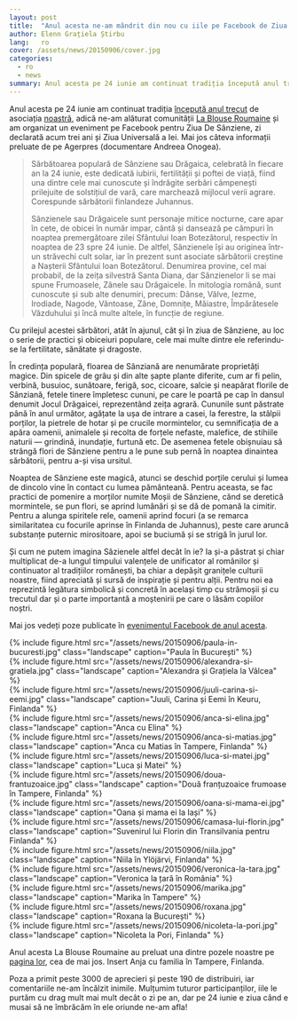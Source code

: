 ```yaml
---
layout: post
title:  "Anul acesta ne-am mândrit din nou cu iile pe Facebook de Ziua Universală a Iei"
author: Elenn Grațiela Știrbu
lang:   ro
cover: /assets/news/20150906/cover.jpg
categories:
  - ro
  - news
summary: Anul acesta pe 24 iunie am continuat tradiția începută anul trecut de asociația noastră, adică ne-am alăturat comunității La Blouse Roumaine și am organizat un eveniment pe Facebook pentru Ziua De Sânziene.
---
```


Anul acesta pe 24 iunie am continuat tradiția [începută anul trecut](https://www.facebook.com/events/1423667577910658/) de asociația [noastră](http://www.suomi-romania.fi/ro/news/2014/08/22/ziua-internationala-a-iei.html), adică ne-am alăturat comunității [La Blouse Roumaine](https://www.facebook.com/LaBlouseRoumaine10?fref=ts) și am organizat un eveniment pe Facebook pentru Ziua De Sânziene, zi declarată acum trei ani și Ziua Universală a Iei. Mai jos câteva informații preluate de pe Agerpres (documentare Andreea Onogea).

> Sărbătoarea populară de Sânziene sau Drăgaica, celebrată în fiecare an la 24 iunie, este dedicată iubirii, fertilității și poftei de viață, fiind una dintre cele mai cunoscute și îndrăgite serbări câmpenești prilejuite de solstițiul de vară, care marchează mijlocul verii agrare. Corespunde sărbătorii finlandeze Juhannus.  
>  
> Sânzienele sau Drăgaicele sunt personaje mitice nocturne, care apar în cete, de obicei în număr impar, cântă și dansează pe câmpuri în noaptea premergătoare zilei Sfântului Ioan Botezătorul, respectiv în noaptea de 23 spre 24 iunie. De altfel, Sânzienele își au originea într-un străvechi cult solar, iar în prezent sunt asociate sărbătorii creștine a Nașterii Sfântului Ioan Botezătorul. Denumirea provine, cel mai probabil, de la zeița silvestră Santa Diana, dar Sânzienelor li se mai spune Frumoasele, Zânele sau Drăgaicele. În mitologia română, sunt cunoscute și sub alte denumiri, precum: Dânse, Vâlve, Iezme, Irodiade, Nagode, Vântoase, Zâne, Domnițe, Măiastre, Împărătesele Văzduhului și încă multe altele, în funcție de regiune. 

Cu prilejul acestei sărbători, atât în ajunul, cât și în ziua de Sânziene, au loc o serie de practici și obiceiuri populare, cele mai multe dintre ele referindu-se la fertilitate, sănătate și dragoste.

În credința populară, floarea de Sânziană are nenumărate proprietăți magice. Din spicele de grâu și din alte șapte plante diferite, cum ar fi pelin, verbină, busuioc, sunătoare, ferigă, soc, cicoare, salcie și neapărat florile de Sânziană, fetele tinere împletesc cununi, pe care le poartă pe cap în dansul denumit Jocul Drăgaicei, reprezentând zeița agrară. Cununile sunt păstrate până în anul următor, agățate la ușa de intrare a casei, la ferestre, la stâlpii porților, la pietrele de hotar și pe crucile mormintelor, cu semnificația de a apăra oamenii, animalele și recolta de forțele nefaste, malefice, de stihiile naturii — grindină, inundație, furtună etc. De asemenea fetele obișnuiau să strângă flori de Sânziene pentru a le pune sub pernă în noaptea dinaintea sărbătorii, pentru a-și visa ursitul.

Noaptea de Sânziene este magică, atunci se deschid porțile cerului și lumea de dincolo vine în contact cu lumea pământeană. Pentru aceasta, se fac practici de pomenire a morților numite Moșii de Sânziene, când se deretică mormintele, se pun flori, se aprind lumânări și se dă de pomană la cimitir. Pentru a alunga spiritele rele, oamenii aprind focuri (a se remarca similaritatea cu focurile aprinse în Finlanda de Juhannus), peste care aruncă substanțe puternic mirositoare, apoi se buciumă și se strigă în jurul lor. 

Și cum ne putem imagina Sâzienele altfel decât în ie? Ia și-a păstrat și chiar multiplicat de-a lungul timpului valențele de unificator al românilor și continuator al tradițiilor românești, ba chiar a depășit granițele culturii noastre, fiind apreciată și sursă de inspirație și pentru alții. Pentru noi ea reprezintă legătura simbolică și concretă în același timp cu strămoșii și cu trecutul dar și o parte importantă a moștenirii pe care o lăsăm copiilor noștri. 

Mai jos vedeți poze publicate în [evenimentul Facebook de anul acesta](https://www.facebook.com/events/1606805792927086/). 

<div class="row">
  <div class="col-md-4">
    {% include figure.html src="/assets/news/20150906/paula-in-bucuresti.jpg" class="landscape" caption="Paula în București" %}
  </div>
  <div class="col-md-4">
    {% include figure.html src="/assets/news/20150906/alexandra-si-gratiela.jpg" class="landscape" caption="Alexandra și Grațiela la Vâlcea" %}
  </div>
  <div class="col-md-4">
    {% include figure.html src="/assets/news/20150906/juuli-carina-si-eemi.jpg" class="landscape" caption="Juuli, Carina și Eemi în Keuru, Finlanda" %}
  </div>
</div>
<div class="row">
  <div class="col-md-6">
    {% include figure.html src="/assets/news/20150906/anca-si-elina.jpg" class="landscape" caption="Anca cu Elina" %}
  </div>
  <div class="col-md-6">
    {% include figure.html src="/assets/news/20150906/anca-si-matias.jpg" class="landscape" caption="Anca cu Matias în Tampere, Finlanda" %}
  </div>
</div>
<div class="row">
  <div class="col-md-6">
    {% include figure.html src="/assets/news/20150906/luca-si-matei.jpg" class="landscape" caption="Luca și Matei" %}
  </div>
  <div class="col-md-6">
    {% include figure.html src="/assets/news/20150906/doua-frantuzoaice.jpg" class="landscape" caption="Două franțuzoaice frumoase în Tampere, Finlanda" %}
  </div>
  <div class="col-md-6">
    {% include figure.html src="/assets/news/20150906/oana-si-mama-ei.jpg" class="landscape" caption="Oana și mama ei la Iași" %}
  </div>
  <div class="col-md-6">
    {% include figure.html src="/assets/news/20150906/camasa-lui-florin.jpg" class="landscape" caption="Suvenirul lui Florin din Transilvania pentru Finlanda" %}
  </div>
</div>
<div class="row">
  <div class="col-md-3">
    {% include figure.html src="/assets/news/20150906/niila.jpg" class="landscape" caption="Niila în Ylöjärvi, Finlanda" %}
  </div>
  <div class="col-md-3">
    {% include figure.html src="/assets/news/20150906/veronica-la-tara.jpg" class="landscape" caption="Veronica la țară în România" %}
  </div>
  <div class="col-md-3">
    {% include figure.html src="/assets/news/20150906/marika.jpg" class="landscape" caption="Marika în Tampere" %}
  </div>
  <div class="col-md-3">
    {% include figure.html src="/assets/news/20150906/roxana.jpg" class="landscape" caption="Roxana la București" %}
  </div>
</div>
<div class="row">
  <div class="col-md-3"></div>
  <div class="col-md-6">
    {% include figure.html src="/assets/news/20150906/nicoleta-la-pori.jpg" class="landscape" caption="Nicoleta la Pori, Finlanda" %}
  </div>
</div>

Anul acesta La Blouse Roumaine au preluat una dintre pozele noastre pe [pagina lor](https://www.facebook.com/LaBlouseRoumaine10/photos/a.286820234769651.68861.286810884770586/782523755199294/?type=1&hc_location=ufi), cea de mai jos.
Insert Anja cu familia în Tampere, Finlanda.

Poza a primit peste 3000 de aprecieri și peste 190 de distribuiri, iar comentariile ne-am încălzit inimile. 
Mulțumim tuturor participanților, iile le purtăm cu drag mult mai mult decât o zi pe an, dar pe 24 iunie e ziua când e musai să ne îmbrăcăm în ele oriunde ne-am afla!